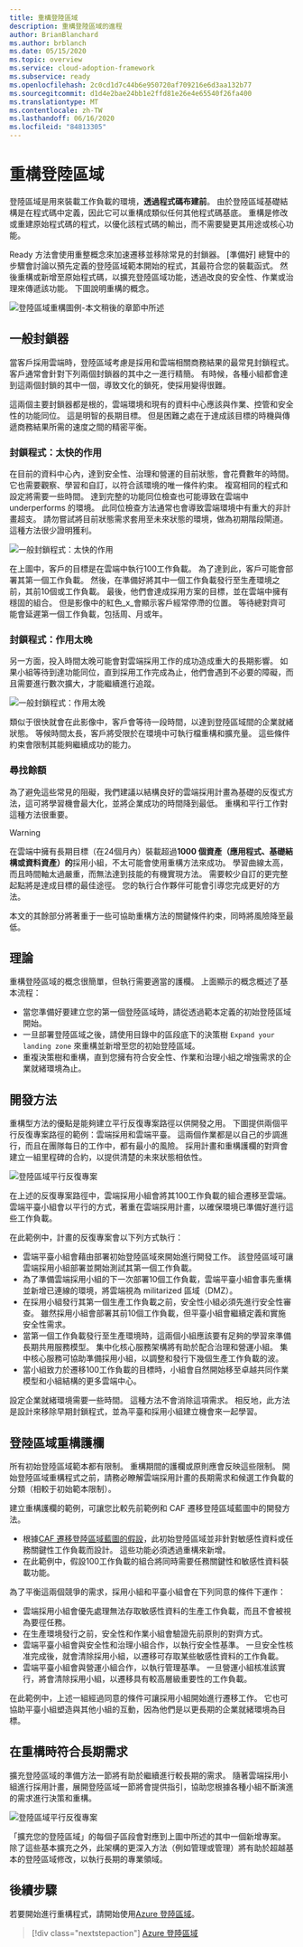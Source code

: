 ```yaml
---
title: 重構登陸區域
description: 重構登陸區域的進程
author: BrianBlanchard
ms.author: brblanch
ms.date: 05/15/2020
ms.topic: overview
ms.service: cloud-adoption-framework
ms.subservice: ready
ms.openlocfilehash: 2c0cd1d7c44b6e950720af709216e6d3aa132b77
ms.sourcegitcommit: d1d4e2bae24bb1e2ffd81e26e4e65540f26fa400
ms.translationtype: MT
ms.contentlocale: zh-TW
ms.lasthandoff: 06/16/2020
ms.locfileid: "84813305"
---
```

# <a name="refactor-landing-zones"></a>重構登陸區域

登陸區域是用來裝載工作負載的環境，**透過程式碼布建前**。 由於登陸區域基礎結構是在程式碼中定義，因此它可以重構成類似任何其他程式碼基底。 重構是修改或重建原始程式碼的程式，以優化該程式碼的輸出，而不需要變更其用途或核心功能。

Ready 方法會使用重整概念來加速遷移並移除常見的封鎖器。 [準備好] 總覽中的步驟會討論以預先定義的登陸區域範本開始的程式，其最符合您的裝載函式。 然後重構或新增至原始程式碼，以擴充登陸區域功能，透過改良的安全性、作業或治理來傳遞該功能。 下圖說明重構的概念。

![登陸區域重構圖例-本文稍後的章節中所述](../../_images/ready/refactor.png)

## <a name="common-blockers"></a>一般封鎖器

當客戶採用雲端時，登陸區域考慮是採用和雲端相關商務結果的最常見封鎖程式。 客戶通常會針對下列兩個封鎖器的其中之一進行精簡。 有時候，各種小組都會達到這兩個封鎖的其中一個，導致文化的鎖死，使採用變得很難。

這兩個主要封鎖器都是根的，雲端環境和現有的資料中心應該與作業、控管和安全性的功能同位。 這是明智的長期目標。 但是困難之處在于達成該目標的時機與傳遞商務結果所需的速度之間的精密平衡。

### <a name="blocker-acting-too-soon"></a>封鎖程式：太快的作用

在目前的資料中心內，達到安全性、治理和營運的目前狀態，會花費數年的時間。 它也需要觀察、學習和自訂，以符合該環境的唯一條件約束。 複寫相同的程式和設定將需要一些時間。 達到完整的功能同位檢查也可能導致在雲端中 underperforms 的環境。 此同位檢查方法通常也會導致雲端環境中有重大的非計畫超支。 請勿嘗試將目前狀態需求套用至未來狀態的環境，做為初期階段閘道。 這種方法很少證明獲利。

![一般封鎖程式：太快的作用](../../_images/ready/blocker-act-too-soon.png)

在上圖中，客戶的目標是在雲端中執行100工作負載。 為了達到此，客戶可能會部署其第一個工作負載。 然後，在準備好將其中一個工作負載發行至生產環境之前，其前10個或工作負載。 最後，他們會達成採用方案的目標，並在雲端中擁有穩固的組合。 但是影像中的紅色_x_會顯示客戶經常停滯的位置。 等待總對齊可能會延遲第一個工作負載，包括周、月或年。

### <a name="blocker-acting-too-late"></a>封鎖程式：作用太晚

另一方面，投入時間太晚可能會對雲端採用工作的成功造成重大的長期影響。 如果小組等待到達功能同位，直到採用工作完成為止，他們會遇到不必要的障礙，而且需要進行數次擴大，才能繼續進行追蹤。

![一般封鎖程式：作用太晚](../../_images/ready/blocker-act-too-late.png)

類似于很快就會在此影像中，客戶會等待一段時間，以達到登陸區域間的企業就緒狀態。 等候時間太長，客戶將受限於在環境中可執行檔重構和擴充量。 這些條件約束會限制其能夠繼續成功的能力。

### <a name="finding-balance"></a>尋找餘額

為了避免這些常見的阻礙，我們建議以結構良好的雲端採用計畫為基礎的反復式方法，這可將學習機會最大化，並將企業成功的時間降到最低。 重構和平行工作對這種方法很重要。

> [!WARNING]
> 在雲端中擁有長期目標（在24個月內）裝載超過**1000 個資產（應用程式、基礎結構或資料資產）的**採用小組，不太可能會使用重構方法來成功。 學習曲線太高，而且時間軸太過嚴重，而無法達到技能的有機實現方法。 需要較少自訂的更完整起點將是達成目標的最佳途徑。 您的執行合作夥伴可能會引導您完成更好的方法。

本文的其餘部分將著重于一些可協助重構方法的關鍵條件約束，同時將風險降至最低。

## <a name="theory"></a>理論

重構登陸區域的概念很簡單，但執行需要適當的護欄。 上面顯示的概念概述了基本流程：

- 當您準備好要建立您的第一個登陸區域時，請從透過範本定義的初始登陸區域開始。
- 一旦部署登陸區域之後，請使用目錄中的區段底下的決策樹 `Expand your landing zone` 來重構並新增至您的初始登陸區域。
- 重複決策樹和重構，直到您擁有符合安全性、作業和治理小組之增強需求的企業就緒環境為止。

## <a name="development-approach"></a>開發方法

重構型方法的優點是能夠建立平行反復專案路徑以供開發之用。 下圖提供兩個平行反復專案路徑的範例：雲端採用和雲端平臺。 這兩個作業都是以自己的步調進行，而且在團隊每日的工作中，都有最小的風險。 採用計畫和重構護欄的對齊會建立一組里程碑的合約，以提供清楚的未來狀態相依性。

![登陸區域平行反復專案](../../_images/ready/iterations.png)

在上述的反復專案路徑中，雲端採用小組會將其100工作負載的組合遷移至雲端。 雲端平臺小組會以平行的方式，著重在雲端採用計畫，以確保環境已準備好進行這些工作負載。

在此範例中，計畫的反復專案會以下列方式執行：

- 雲端平臺小組會藉由部署初始登陸區域來開始進行開發工作。 該登陸區域可讓雲端採用小組部署並開始測試其第一個工作負載。
- 為了準備雲端採用小組的下一次部署10個工作負載，雲端平臺小組會事先重構並新增已連線的環境，將雲端視為 militarized 區域（DMZ）。
- 在採用小組發行其第一個生產工作負載之前，安全性小組必須先進行安全性審查。 雖然採用小組會部署其前10個工作負載，但平臺小組會繼續定義和實施安全性需求。
- 當第一個工作負載發行至生產環境時，這兩個小組應該要有足夠的學習來準備長期共用服務模型。 集中化核心服務架構將有助於配合治理和營運小組。 集中核心服務可協助準備採用小組，以調整和發行下幾個生產工作負載的波。
- 當小組致力於遷移100工作負載的目標時，小組會自然開始移至卓越共同作業模型和小組結構的更多雲端中心。

設定企業就緒環境需要一些時間。 這種方法不會消除這項需求。 相反地，此方法是設計來移除早期封鎖程式，並為平臺和採用小組建立機會來一起學習。

## <a name="landing-zone-refactoring-guardrails"></a>登陸區域重構護欄

所有初始登陸區域範本都有限制。 重構期間的護欄或原則應會反映這些限制。 開始登陸區域重構程式之前，請務必瞭解雲端採用計畫的長期需求和候選工作負載的分類（相較于初始範本限制）。

建立重構護欄的範例，可讓您比較先前範例和 CAF 遷移登陸區域藍圖中的開發方法。

- 根據[CAF 遷移登陸區域藍圖的假設](./migrate-landing-zone.md#assumptions)，此初始登陸區域並非針對敏感性資料或任務關鍵性工作負載而設計。 這些功能必須透過重構來新增。
- 在此範例中，假設100工作負載的組合將同時需要任務關鍵性和敏感性資料裝載功能。

為了平衡這兩個競爭的需求，採用小組和平臺小組會在下列同意的條件下運作：

- 雲端採用小組會優先處理無法存取敏感性資料的生產工作負載，而且不會被視為要徑任務。
- 在生產環境發行之前，安全性和作業小組會驗證先前原則的對齊方式。
- 雲端平臺小組會與安全性和治理小組合作，以執行安全性基準。 一旦安全性核准完成後，就會清除採用小組，以遷移可存取某些敏感性資料的工作負載。
- 雲端平臺小組會與營運小組合作，以執行管理基準。 一旦營運小組核准該實行，將會清除採用小組，以遷移具有較高層級重要性的工作負載。

在此範例中，上述一組經過同意的條件可讓採用小組開始進行遷移工作。 它也可協助平臺小組塑造與其他小組的互動，因為他們是以更長期的企業就緒環境為目標。

## <a name="meeting-long-term-requirements-while-refactoring"></a>在重構時符合長期需求

擴充登陸區域的準備方法一節將有助於繼續進行較長期的需求。 隨著雲端採用小組進行採用計畫，展開登陸區域一節將會提供指引，協助您根據各種小組不斷演進的需求進行決策和重構。

![登陸區域平行反復專案](../../_images/ready/refactor-methodologies.png)

「擴充您的登陸區域」的每個子區段會對應到上圖中所述的其中一個新增專案。 除了這些基本擴充之外，此架構的更深入方法（例如管理或管理）將有助於超越基本的登陸區域修改，以執行長期的專業領域。

## <a name="next-steps"></a>後續步驟

若要開始進行重構程式，請開始使用[Azure 登陸區域](./index.md)。

> [!div class="nextstepaction"]
> [Azure 登陸區域](./index.md)
